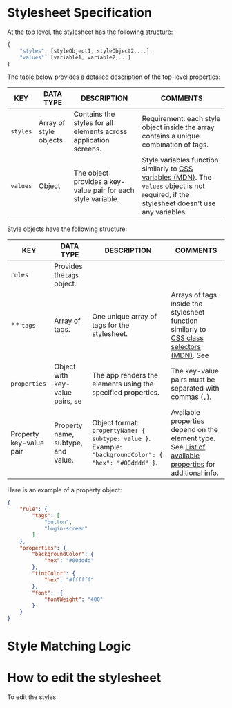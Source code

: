 # Stylesheet Specification 

At the top level, the stylesheet has the following structure:  

```javascript
{
    "styles": [styleObject1, styleObject2,...],
    "values": [variable1, variable2,...]
}
```

The table below provides a detailed description of the top-level properties: 

KEY  |  DATA TYPE | DESCRIPTION | COMMENTS    
---|---|---|---
`styles` | Array of style objects | Contains the styles for all elements across application screens. | Requirement: each style object inside the array contains a unique combination of tags.  
`values` | Object | The object provides a key-value pair for each style variable. | Style variables function similarly to [CSS variables (MDN)](https://developer.mozilla.org/en-US/docs/Web/CSS/Using_CSS_custom_properties). The `values` object is not required, if the stylesheet doesn't use any variables.  

Style objects have the following structure: 

KEY  |  DATA TYPE | DESCRIPTION | COMMENTS    
---|---|---|---
`rules` | Provides the`tags` object.  |   | 
** `tags` | Array of tags. | One unique array of tags for the stylesheet. | Arrays of tags inside the stylesheet function similarly to [CSS class selectors (MDN)](). See   
`properties` | Object with key-value pairs, se   | The app renders the elements using the specified properties. | The key-value pairs must be separated with commas (`,`).      
Property key-value pair | Property name, subtype, and value.  | Object format: `propertyName: { subtype: value }`. Example: `"backgroundColor": { "hex": "#00dddd" }`. | Available properties depend on the element type. See [List of available properties]() for additional info. 

Here is an example of a property object:

```json
{
    "rule": {
        "tags": [
            "button",
            "login-screen"
        ]
    },
    "properties": {
        "backgroundColor": {
            "hex": "#00dddd"
        },
        "tintColor": {
            "hex": "#ffffff"
        },
        "font":  {
            "fontWeight": "400"
        }
    }
}
```


# Style Matching Logic  



# How to edit the stylesheet

To edit the styles